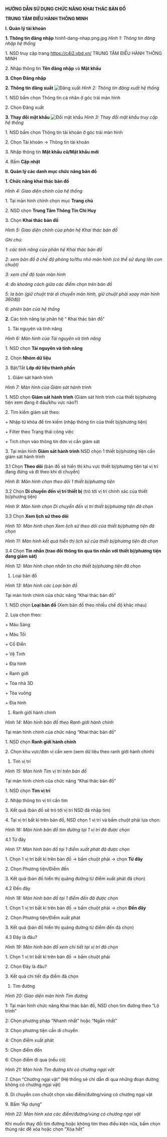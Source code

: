 **HƯỚNG DẪN SỬ DỤNG CHỨC NĂNG KHAI THÁC BẢN ĐỒ**

**TRUNG TÂM ĐIỀU HÀNH THÔNG MINH**

**I. Quản lý tài khoản**

**1. Thông tin đăng nhập**
hinh1-dang-nhap.png.jpg
*Hình 1: Thông tin đăng nhập hệ thống*

1\. NSD truy cập trang <https://c4i2.vbd.vn/> TRUNG TÂM ĐIỀU HÀNH THÔNG MINH

2\. Nhập thông tin **Tên đăng nhập** và **Mật khẩu**

**3. Chọn Đăng nhập**

**2. Thông tin đăng xuất**
![Đăng xuất](./images/hinh2-dang-xuat.png)
*Hình 2: Thông tin đăng xuất hệ thống*

1\. NSD bấm chọn Thông tin cá nhân ở góc trái màn hình

2\. Chọn Đăng xuất





**3. Thay đổi mật khẩu**
![Đổi mật khẩu](./images/hinh3-doi-mat-khau.png)
*Hình 3: Thay đổi mật khẩu truy cập hệ thống*

1\. NSD bấm chọn Thông tin tài khoản ở góc trái màn hình

2\. Chọn Tài khoản -> Thông tin tài khoản

3\. Nhập thông tin **Mật khẩu cũ/Mật khẩu mới**

4\. Bấm **Cập nhật**

**II. Quản lý các danh mục chức năng bản đồ**

**1. Chức năng khai thác bản đồ**

*Hình 4: Giao diện chính của hệ thống*

1\. Tại màn hình chính chọn mục **Trang chủ**

2\. NSD chọn **Trung Tâm Thông Tin Chỉ Huy**

3\. Chọn **Khai thác bản đồ**

*Hình 5: Giao diện chính của phân hệ Khai thác bản đồ*

*Ghi chú:*

*1: các tính năng của phân hệ Khai thác bản đồ* 

*2: xem bản đồ ở chế độ phóng to/thu nhỏ màn hình (có thể sử dụng lăn con chuột)*

*3: xem chế độ toàn màn hình*

*4: đo khoảng cách giữa các điểm chọn trên bản đồ*

*5: la bàn (giữ chuột trái di chuyển màn hình, giữ chuột phải xoay màn hình 360độ)*

*6: phiên bản của hệ thống*

**2**. Các tính năng tại phân hệ “ Khai thác bản đồ”

1. Tài nguyên và tính năng

*Hình 6: Màn hình của Tài nguyên và tính năng*

1\. NSD chọn **Tài nguyên và tính năng**

2\. Chọn **Nhóm dữ liệu**

3\. Bật/Tắt **Lớp dữ liệu thành phần**

1. Giám sát hành trình

*Hình 7: Màn hình của Giám sát hành trình*

1\. NSD chọn **Giám sát hành trình** (Giám sát hình trình của thiết bị/phương tiện xem đang ở đâu/khu vực nào?)

2\. Tìm kiếm giám sát theo:

\+ Nhập từ khóa để tìm kiếm (nhập thông tin của thiết bị/phương tiện)

\+ Filter theo Trạng thái công việc

\+ Tích chọn vào thông tin đơn vị cần giám sát

3\. Tại màn hình **Giám sát hành trình** NSD chọn 1 thiết bị/phương tiện cần giám sát hành trình

3.1 Chọn **Theo dõi** (bản đồ sẽ hiển thị khu vực thiết bị/phương tiện tại vị trí đang đứng và đi theo khi di chuyển)

*Hình 8: Màn hình chọn theo dõi 1 thiết bị/phương tiện*

3.2 Chọn **Di chuyển đến vị trí thiết bị** (trỏ tới vị trí chính xác của thiết bị/phương tiện)

*Hình 9: Màn hình chọn Di chuyển đến vị trí thiết bị/phương tiện đã chọn*

3\.3 Chọn **Xem lịch sử theo dõi**

*Hình 10: Màn hình chọn Xem lịch sử theo dõi của thiết bị/phương tiện đã chọn*

*Hình 11: Màn hình kết quả hiển thị lịch sử của thiết bị/phương tiện đã chọn*

3.4 Chọn **Tin nhắn (trao đổi thông tin qua tin nhắn với thiết bị/phương tiện đang giám sát)**

*Hình 12: Màn hình chọn nhắn tin cho thiết bị/phương tiện đã chọn*










1. Loại bản đồ

*Hình 13: Màn hình các Loại bản đồ*

Tại màn hình chính của chức năng “Khai thác bản đồ”

1\. NSD chọn **Loại bản đồ** (Xem bản đồ theo nhiều chế độ khác nhau)

2\. Lựa chọn theo:

\+ Màu Sáng

\+ Màu Tối

\+ Cổ Điển

\+ Vệ Tinh

\+ Địa hình

\+ Ranh giới

\+ Tòa nhà 3D

\+ Tòa vuông

\+ Địa hình

1. Ranh giới hành chính

*Hình 14: Màn hình bản đồ theo Ranh giới hành chính*

Tại màn hình chính của chức năng “Khai thác bản đồ”

1\. NSD chọn **Ranh giới hành chính**

2\. Chọn khu vực/đơn vị cần xem (xem dữ liệu theo ranh giới hành chính)

1. Tìm vị trí

*Hình 15: Màn hình Tìm vị trí trên bản đồ*

Tại màn hình chính của chức năng “Khai thác bản đồ”

1\. NSD chọn **Tìm vị trí**

2\. Nhập thông tin vị trí cần tìm

3\. Kết quả (bản đồ sẽ trỏ tới vị trí NSD đã nhập tìm)

4\. Tại vị trí bất kì trên bản đồ, NSD chọn 1 vị trí và bấm chuột phải lựa chọn:

*Hình 16: Màn hình bản đồ tìm đường tại 1 vị trí đã được chọn*

4\.1 Từ đây

*Hình 17: Màn hình bản đồ tại 1 điểm xuất phát đã được chọn*

1\. Chọn 1 vị trí bất kì trên bản đồ -> bấm chuột phải -> chọn **Từ đây**

2\. Chọn Phương tiện/Điểm đến

3\. Kết quả (bản đồ hiển thị quãng đường từ điểm xuất phát đã chọn)

4\.2 Đến đây

*Hình 18: Màn hình bản đồ tại 1 điểm đến đã được chọn*

1\. Chọn 1 vị trí bất kì trên bản đồ -> bấm chuột phải -> chọn **Đến đây**

2\. Chọn Phương tiện/Điểm xuất phát

3\. Kết quả (bản đồ hiển thị quãng đường từ điểm đến đã chọn)







4\.3 Đây là đâu?

*Hình 19: Màn hình bản đồ xem chi tiết tại vị trí đã chọn*

1\. Chọn 1 vị trí bất kì trên bản đồ -> bấm chuột phải

2\. Chọn Đây là đâu?

3\. Kết quả chi tiết địa điểm đã chọn

1. Tìm đường

*Hình 20: Giao diện màn hình Tìm đường*

1: Tại màn hình chức năng Khai thác bản đồ, NSD chọn tìm đường theo “Lộ trình”

2: Chọn phương pháp “Nhanh nhất” hoặc “Ngắn nhất”

3: Chọn phương tiện cần di chuyển

4: Chọn điểm xuất phát

5: Chọn điểm đến

6: Chọn điểm đi qua (nếu có)



*Hình 21: Màn hình Tìm đường khi có chướng ngại vật*

7\. Chọn “Chướng ngại vật” (Hệ thống sẽ chỉ dẫn đi qua những đoạn đường không có chướng ngại vật)

8\. Di chuyển con chuột chọn vào điểm/đường/vùng có chướng ngại vật

9\. Bấm “Áp dụng”


*Hình 22: Màn hình xóa các điểm/đường/vùng có chướng ngại vật*

Khi muốn thay đổi tìm đường hoặc không tìm theo điều kiện nữa, bấm chọn thùng rác để xóa hoặc chọn “Xóa hết”
